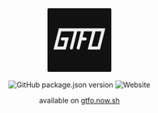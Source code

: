 <div align="center">

<img src="https://raw.githubusercontent.com/GTFOCrew/gtfo/master/src/img/gtfo.png" width="25%">

![GitHub package.json version](https://img.shields.io/github/package-json/v/GTFOCrew/gtfo) ![Website](https://img.shields.io/website?down_message=offline&label=server&up_message=online&url=https%3A%2F%2Fgtfo.now.sh)

available on [gtfo.now.sh](https://gtfo.now.sh)

</div>
